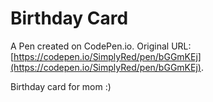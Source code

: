 # Birthday Card

A Pen created on CodePen.io. Original URL: [https://codepen.io/SimplyRed/pen/bGGmKEj](https://codepen.io/SimplyRed/pen/bGGmKEj).

Birthday card for mom :)